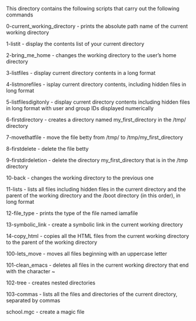 This directory contains the following scripts that carry out the following commands

0-current_working_directory - prints the absolute path name of the current working directory

1-listit - display the contents list of your current directory

2-bring_me_home - changes the working directory to the user’s home directory

3-listfiles - display current directory contents in a long format

4-listmorefiles - isplay current directory contents, including hidden files in long format

5-listfilesdigitonly - display current directory contents including hidden files in long format with user and group IDs displayed numerically

6-firstdirectory - creates a directory named my_first_directory in the /tmp/ directory

7-movethatfile - move the file betty from /tmp/ to /tmp/my_first_directory

8-firstdelete - delete the file betty

9-firstdirdeletion - delete the directory my_first_directory that is in the /tmp directory

10-back - changes the working directory to the previous one

11-lists - lists all files including hidden files in the current directory and the parent of the working directory and the /boot directory (in this order), in long format

12-file_type - prints the type of the file named iamafile

13-symbolic_link - create a symbolic link in the current working directory

14-copy_html - copies all the HTML files from the current working directory to the parent of the working directory

100-lets_move - moves all files beginning with an uppercase letter

101-clean_emacs - deletes all files in the current working directory that end with the character ~

102-tree - creates nested directories

103-commas - lists all the files and directories of the current directory, separated by commas

school.mgc - create a magic file